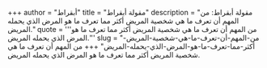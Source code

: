 +++
author = "أبقراط"
title = "مقولة أبقراط"
description = "مقولة أبقراط: من المهم أن تعرف ما هي شخصية المريض أكثر مما تعرف ما هو المرض الذي يحمله المريض."
quote = '''من المهم أن تعرف ما هي شخصية المريض أكثر مما تعرف ما هو المرض الذي يحمله المريض.'''
slug = "من-المهم-أن-تعرف-ما-هي-شخصية-المريض-أكثر-مما-تعرف-ما-هو-المرض-الذي-يحمله-المريض"
+++
من المهم أن تعرف ما هي شخصية المريض أكثر مما تعرف ما هو المرض الذي يحمله المريض.
